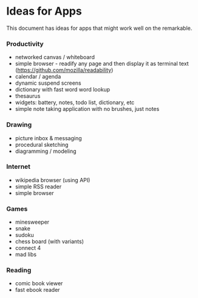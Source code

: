 # Ideas for Apps

This document has ideas for apps that might work well on the remarkable. 

### Productivity

* networked canvas / whiteboard
* simple browser - readify any page and then display it as terminal text (https://github.com/mozilla/readability)
* calendar / agenda
* dynamic suspend screens
* dictionary with fast word word lookup
* thesaurus
* widgets: battery, notes, todo list, dictionary, etc
* simple note taking application with no brushes, just notes

### Drawing

* picture inbox & messaging
* procedural sketching
* diagramming / modeling

### Internet

* wikipedia browser (using API)
* simple RSS reader
* simple browser


### Games

* minesweeper
* snake
* sudoku
* chess board (with variants)
* connect 4
* mad libs

### Reading

* comic book viewer
* fast ebook reader
